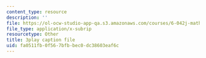 ```yaml
---
content_type: resource
description: ''
file: https://ol-ocw-studio-app-qa.s3.amazonaws.com/courses/6-042j-mathematics-for-computer-science-spring-2015/fa0511fb0f567bfbbec0dc38603eaf6c_HswnmlLPGZ4.srt
file_type: application/x-subrip
resourcetype: Other
title: 3play caption file
uid: fa0511fb-0f56-7bfb-bec0-dc38603eaf6c
---
```

